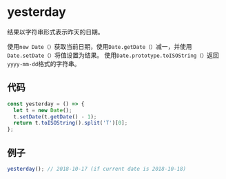 # yesterday

结果以字符串形式表示昨天的日期。

使用`new Date（）`获取当前日期，使用`Date.getDate（）`减一，并使用`Date.setDate（）`将值设置为结果。
使用`Date.prototype.toISOString（）`返回`yyyy-mm-dd`格式的字符串。

## 代码

```js
const yesterday = () => {
  let t = new Date();
  t.setDate(t.getDate() - 1);
  return t.toISOString().split('T')[0];
};
```

## 例子

```js
yesterday(); // 2018-10-17 (if current date is 2018-10-18)
```
